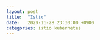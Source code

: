 ```yaml
---
layout: post
title:  "Istio"
date:   2020-11-28 23:30:00 +0900
categories: istio kubernetes
---
```

